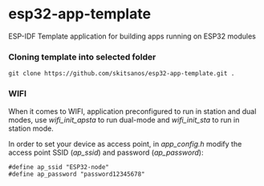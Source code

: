 # esp32-app-template

ESP-IDF Template application for building apps running on ESP32 modules

### Cloning template into selected folder

```
git clone https://github.com/skitsanos/esp32-app-template.git .
```

### WIFI

When it comes to WIFI, application preconfigured to run in station and dual modes, use _wifi_init_apsta_ to run dual-mode and _wifi_init_sta_ to run in station mode.

In order to set your device as access point, in _app_config.h_ modify the access point SSID (_ap_ssid_) and password (_ap_password_):

```
#define ap_ssid "ESP32-node"
#define ap_password "password12345678"
```